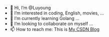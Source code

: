 - 👋 Hi, I’m @Luyoung
- 👀 I’m interested in coding, English, movies, ...
- 🌱 I’m currently learning Golang ...
- 💞️ I’m looking to collaborate on myself ...
- 📫 How to reach me: This is [My CSDN Blog](https://blog.csdn.net/m0_73651896?type=blog)
<!---
Luyoung0001/Luyoung0001 is a ✨ special ✨ repository because its `README.md` (this file) appears on your GitHub profile.
You can click the Preview link to take a look at your changes.
--->
